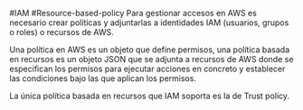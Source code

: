 #IAM #Resource-based-policy
Para gestionar accesos en AWS es necesario crear políticas y adjuntarlas a identidades IAM (usuarios, grupos o roles) o recursos de AWS.

Una política en AWS es un objeto que define permisos, una política basada en recursos es un objeto JSON que se adjunta a recursos de AWS donde se especifican los permisos para ejecutar acciones en concreto y establecer las condiciones bajo las que aplican los permisos.

La única política basada en recursos que IAM soporta es la de Trust policy.
